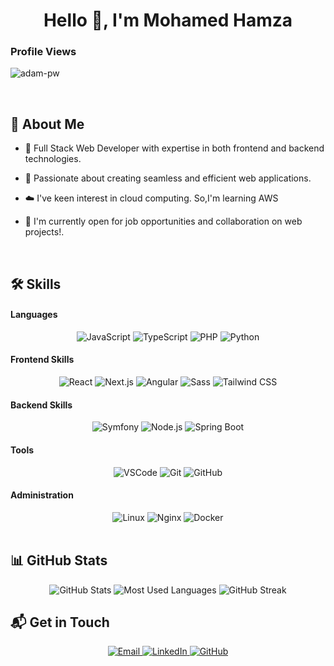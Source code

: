 <h1 align="center"> Hello 👋, I'm Mohamed Hamza </h1>

<p align="right"> <h3>Profile Views</h3> <img src="https://komarev.com/ghpvc/?username=hamza-med&label=Profile%20views&color=0e75b6&style=flat"
    alt="adam-pw" /> 
  </p>
<br/>

## 💼 About Me
- 🌱 Full Stack Web Developer with expertise in both frontend and backend technologies.
  
- 🔭 Passionate about creating seamless and efficient web applications.

- ☁️ I've keen interest in cloud computing. So,I'm learning AWS
  
- 🤝 I'm currently open for job opportunities and collaboration on web projects!.
<br/>

## 🛠️ Skills

#### Languages

<div align="center">
  <img src="https://img.shields.io/badge/-JavaScript-F7DF1E?style=flat&logo=javascript&logoColor=white" alt="JavaScript" />
  <img src="https://img.shields.io/badge/-TypeScript-3178C6?style=flat&logo=typescript&logoColor=white" alt="TypeScript" />
  <img src="https://img.shields.io/badge/-PHP-777BB4?style=flat&logo=php&logoColor=white" alt="PHP" /> 
  <img src="https://img.shields.io/badge/-Python-3776AB?style=flat&logo=python&logoColor=white" alt="Python"/>
</div>
  
</div>

#### Frontend Skills

<div align="center">
  <img src="https://img.shields.io/badge/-React-61DAFB?style=flat&logo=react&logoColor=white" alt="React" />
  <img src="https://img.shields.io/badge/-Next.js-000000?style=flat&logo=next.js&logoColor=white" alt="Next.js" />
  <img src="https://img.shields.io/badge/-Angular-DD0031?style=flat&logo=angular&logoColor=white" alt="Angular" />
  <img src="https://img.shields.io/badge/-Sass-CC6699?style=flat&logo=sass&logoColor=white" alt="Sass" />
  <img src="https://img.shields.io/badge/-Tailwind%20CSS-38B2AC?style=flat&logo=tailwind-css&logoColor=white" alt="Tailwind CSS" />
</div>

#### Backend Skills

<div align="center">
  <img src="https://img.shields.io/badge/-Symfony-000000?style=flat&logo=symfony&logoColor=white" alt="Symfony" />
  <img src="https://img.shields.io/badge/-Node.js-339933?style=flat&logo=node.js&logoColor=white" alt="Node.js" />
  <img src="https://img.shields.io/badge/-Spring%20Boot-6DB33F?style=flat&logo=spring-boot&logoColor=white" alt="Spring Boot" />
</div>

#### Tools

<div align="center">
  <img src="https://img.shields.io/badge/-VSCode-007ACC?style=flat&logo=visual-studio-code&logoColor=white" alt="VSCode" />
  <img src="https://img.shields.io/badge/-Git-F05032?style=flat&logo=git&logoColor=white" alt="Git" />
  <img src="https://img.shields.io/badge/-GitHub-181717?style=flat&logo=github&logoColor=white" alt="GitHub" />
</div>

#### Administration

<div align="center">
  <img src="https://img.shields.io/badge/-Linux-FCC624?style=flat&logo=linux&logoColor=white" alt="Linux" />
  <img src="https://img.shields.io/badge/-Nginx-009639?style=flat&logo=nginx&logoColor=white" alt="Nginx" />
  <img src="https://img.shields.io/badge/-Docker-2496ED?style=flat&logo=docker&logoColor=white" alt="Docker" />
</div>
<br/>

## 📊 GitHub Stats

<div align="center">
  <img src="https://github-readme-stats.vercel.app/api?username=hamza-med&show_icons=true&theme=radical" alt="GitHub Stats" />
  <img src="https://github-readme-stats.vercel.app/api/top-langs/?username=hamza-med&layout=compact&theme=radical" alt="Most Used Languages" />
  <img src="https://github-readme-streak-stats.herokuapp.com/?user=hamza-med&theme=radical" alt="GitHub Streak" />
</div>

## 📬 Get in Touch

<div align="center">
  <a href="mailto:mohamed.hamza@enicar.ucar.tn">
    <img src="https://img.shields.io/badge/-Email-D14836?style=flat&logo=gmail&logoColor=white" alt="Email" />
  </a>
  <a href="https://www.linkedin.com/in/mohamed-hamza2/">
    <img src="https://img.shields.io/badge/-LinkedIn-0077B5?style=flat&logo=linkedin&logoColor=white" alt="LinkedIn" />
  </a>
  <a href="https://github.com/hamza-med">
    <img src="https://img.shields.io/badge/-GitHub-181717?style=flat&logo=github&logoColor=white" alt="GitHub" />
  </a>
</div>


